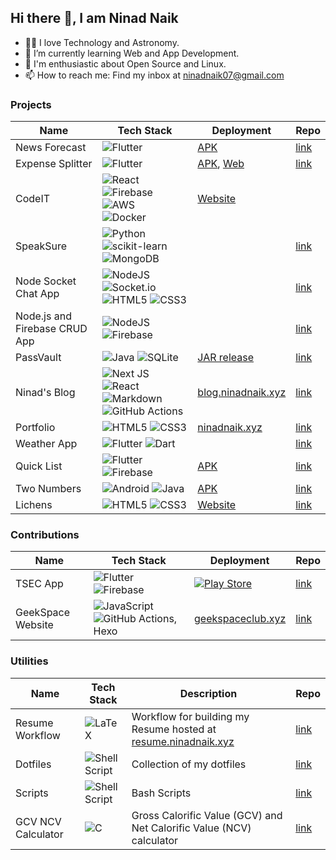 ## Hi there 👋, I am Ninad Naik

<!--
**ninadnaik10/ninadnaik10** is a ✨ _special_ ✨ repository because its `README.md` (this file) appears on your GitHub profile.-->
- 👨‍💻 I love Technology and Astronomy.
- 🌱 I’m currently learning Web and App Development.
- 🐧 I'm enthusiastic about Open Source and Linux.
- 📫 How to reach me: Find my inbox at <a href="mailto:ninadnaik07&commat;gmail.com">ninadnaik07&commat;gmail.com</a>

### Projects

| Name             | Tech Stack | Deployment | Repo |
| ---------------- | ---------- | --------- | ---- |
| News Forecast    |    ![Flutter](https://img.shields.io/badge/Flutter-%2302569B.svg?style=for-the-badge&logo=Flutter&logoColor=white)      |  [APK](https://github.com/ninadnaik10/News-Forecast/releases)         |  [link](https://github.com/ninadnaik10/News-Forecast)   |
| Expense Splitter |  ![Flutter](https://img.shields.io/badge/Flutter-%2302569B.svg?style=for-the-badge&logo=Flutter&logoColor=white)           |  [APK](https://github.com/ninadnaik10/Expense-Splitter/releases), [Web](https://ninadnaik10.github.io/expense-splitter-web/)         | [link](https://github.com/ninadnaik10/Expense-Splitter)    |
| CodeIT           | ![React](https://img.shields.io/badge/react-%2320232a.svg?style=for-the-badge&logo=react&logoColor=%2361DAFB) ![Firebase](https://img.shields.io/badge/firebase-%23039BE5.svg?style=for-the-badge&logo=firebase) ![AWS](https://img.shields.io/badge/AWS-%23FF9900.svg?style=for-the-badge&logo=amazon-aws&logoColor=white) <br> ![Docker](https://img.shields.io/badge/docker-%230db7ed.svg?style=for-the-badge&logo=docker&logoColor=white)         |   [Website](https://codeitonline.xyz/)        |      |
| SpeakSure        | ![Python](https://img.shields.io/badge/python-3670A0?style=for-the-badge&logo=python&logoColor=ffdd54) ![scikit-learn](https://img.shields.io/badge/scikit--learn-%23F7931E.svg?style=for-the-badge&logo=scikit-learn&logoColor=white) <br> ![MongoDB](https://img.shields.io/badge/MongoDB-%234ea94b.svg?style=for-the-badge&logo=mongodb&logoColor=white)           |           | [link](https://github.com/ninadnaik10/SpeakSure)      |
| Node Socket Chat App | ![NodeJS](https://img.shields.io/badge/node.js-6DA55F?style=for-the-badge&logo=node.js&logoColor=white) ![Socket.io](https://img.shields.io/badge/Socket.io-black?style=for-the-badge&logo=socket.io&badgeColor=010101)  ![HTML5](https://img.shields.io/badge/html5-%23E34F26.svg?style=for-the-badge&logo=html5&logoColor=white) 	![CSS3](https://img.shields.io/badge/css3-%231572B6.svg?style=for-the-badge&logo=css3&logoColor=white) | | [link](https://github.com/ninadnaik10/node-socket)
| Node.js and Firebase CRUD App | ![NodeJS](https://img.shields.io/badge/node.js-6DA55F?style=for-the-badge&logo=node.js&logoColor=white) ![Firebase](https://img.shields.io/badge/firebase-%23039BE5.svg?style=for-the-badge&logo=firebase) | | [link](https://github.com/ninadnaik10/nodejs-firebase)
| PassVault        | ![Java](https://img.shields.io/badge/java-%23ED8B00.svg?style=for-the-badge&logo=openjdk&logoColor=white) ![SQLite](https://img.shields.io/badge/sqlite-%2307405e.svg?style=for-the-badge&logo=sqlite&logoColor=white)           |   [JAR release](https://github.com/ninadnaik10/PassVault)        | [link](https://github.com/ninadnaik10/PassVault)     |
| Ninad's Blog     | ![Next JS](https://img.shields.io/badge/Next-black?style=for-the-badge&logo=next.js&logoColor=white) ![React](https://img.shields.io/badge/react-%2320232a.svg?style=for-the-badge&logo=react&logoColor=%2361DAFB)  ![Markdown](https://img.shields.io/badge/markdown-%23000000.svg?style=for-the-badge&logo=markdown&logoColor=white) <br> ![GitHub Actions](https://img.shields.io/badge/github%20actions-%232671E5.svg?style=for-the-badge&logo=githubactions&logoColor=white)          |  [blog.ninadnaik.xyz](https://blog.ninadnaik.xyz/)         | [link](https://github.com/ninadnaik10/blog)     |
| Portfolio | ![HTML5](https://img.shields.io/badge/html5-%23E34F26.svg?style=for-the-badge&logo=html5&logoColor=white) 	![CSS3](https://img.shields.io/badge/css3-%231572B6.svg?style=for-the-badge&logo=css3&logoColor=white) | [ninadnaik.xyz](https://ninadnaik.xyz) | [link](https://github.com/ninadnaik10/ninadnaik10.github.io) |
| Weather App | ![Flutter](https://img.shields.io/badge/Flutter-%2302569B.svg?style=for-the-badge&logo=Flutter&logoColor=white) ![Dart](https://img.shields.io/badge/dart-%230175C2.svg?style=for-the-badge&logo=dart&logoColor=white) | | [link](https://github.com/ninadnaik10/weather-app) |
| Quick List | ![Flutter](https://img.shields.io/badge/Flutter-%2302569B.svg?style=for-the-badge&logo=Flutter&logoColor=white) ![Firebase](https://img.shields.io/badge/firebase-%23039BE5.svg?style=for-the-badge&logo=firebase) | [APK](https://github.com/ninadnaik10/QuickList/releases) | [link](https://github.com/ninadnaik10/QuickList) |
| Two Numbers | ![Android](https://img.shields.io/badge/Android-3DDC84?style=for-the-badge&logo=android&logoColor=white) ![Java](https://img.shields.io/badge/java-%23ED8B00.svg?style=for-the-badge&logo=openjdk&logoColor=white) | [APK](https://github.com/ninadnaik10/twonumbers/releases) | [link](https://github.com/ninadnaik10/twonumbers)
| Lichens | ![HTML5](https://img.shields.io/badge/html5-%23E34F26.svg?style=for-the-badge&logo=html5&logoColor=white) 	![CSS3](https://img.shields.io/badge/css3-%231572B6.svg?style=for-the-badge&logo=css3&logoColor=white) | [Website](https://ninadnaik10.github.io/lichens/) | [link](https://ninadnaik10.github.io/lichens/)

### Contributions

| Name             | Tech Stack | Deployment | Repo |
| ---------------- | ---------- | --------- | ---- |
| TSEC App   | ![Flutter](https://img.shields.io/badge/Flutter-%2302569B.svg?style=for-the-badge&logo=Flutter&logoColor=white) ![Firebase](https://img.shields.io/badge/firebase-%23039BE5.svg?style=for-the-badge&logo=firebase)           |   [![Play Store](https://img.shields.io/badge/Google_Play-414141?style=for-the-badge&logo=google-play&logoColor=white)](https://play.google.com/store/apps/details?id=com.madclubtsec.tsec_application&pcampaignid=web_share)        |  [link](https://github.com/TSEC-MAD-Club/Mobile-App)    |
| GeekSpace Website | ![JavaScript](https://img.shields.io/badge/javascript-%23323330.svg?style=for-the-badge&logo=javascript&logoColor=%23F7DF1E) ![GitHub Actions](https://img.shields.io/badge/github%20actions-%232671E5.svg?style=for-the-badge&logo=githubactions&logoColor=white), Hexo | [geekspaceclub.xyz](https://geekspaceclub.xyz/) | [link](https://github.com/geekspaceclub/geekspaceclub.github.io)


### Utilities

| Name | Tech Stack | Description | Repo |
| --- | --- | --- | --- |
| Resume Workflow | ![LaTeX](https://img.shields.io/badge/latex-%23008080.svg?style=for-the-badge&logo=latex&logoColor=white) | Workflow for building my Resume hosted at [resume.ninadnaik.xyz](https://resume.ninadnaik.xyz) | [link](https://github.com/ninadnaik10/resume)
| Dotfiles | ![Shell Script](https://img.shields.io/badge/shell_script-%23121011.svg?style=for-the-badge&logo=gnu-bash&logoColor=white) | Collection of my dotfiles | [link](https://github.com/ninadnaik10/dotfiles) |
| Scripts | ![Shell Script](https://img.shields.io/badge/shell_script-%23121011.svg?style=for-the-badge&logo=gnu-bash&logoColor=white) | Bash Scripts | [link](https://github.com/ninadnaik10/scripts) |
| GCV NCV Calculator | ![C](https://img.shields.io/badge/c-%2300599C.svg?style=for-the-badge&logo=c&logoColor=white) | Gross Calorific Value (GCV) and Net Calorific Value (NCV) calculator | [link](https://github.com/ninadnaik10/gcv_ncv_calculator)
